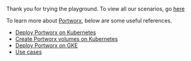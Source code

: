 Thank you for trying the playground. To view all our scenarios, go [here](https://www.katacoda.com/portworx)

To learn more about [Portworx](https://portworx.com/), below are some useful references.
- [Deploy Portworx on Kubernetes](https://docs.portworx.com/portworx-install-with-kubernetes/)
- [Create Portworx volumes on Kubernetes](https://docs.portworx.com/manage/volumes.html)
- [Deploy Portworx on GKE](https://docs.portworx.com/portworx-install-with-kubernetes/cloud/gke/)
- [Use cases](https://portworx.com/use-case/kubernetes-storage/)
